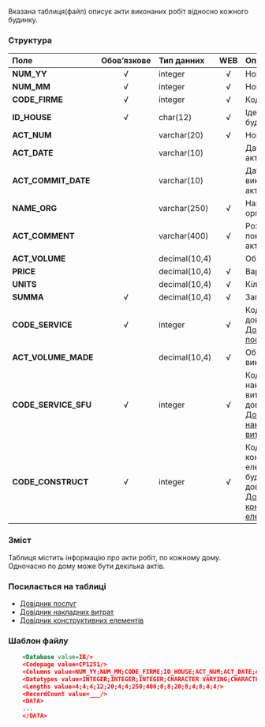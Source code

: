 Вказана таблиця(файл) описує акти виконаних робіт відносно кожного будинку.

### Структура

Поле   | Обов’язкове |    Тип данних  | WEB|   Опис |
:----------------|:--:|:--------------|:--:|:--------
**NUM_YY**   | √ | integer       | √ |  Номер року.
**NUM_MM**   | √ | integer   | √ | Номер місяця.
**CODE_FIRME** | √ | integer   | √ | Код організації.
**ID_HOUSE** | √ | char(12)   | √ | Ідентифікатор будинку.
**ACT_NUM** | | varchar(20) | √ | Номер акту.
**ACT_DATE** | | varchar(10) |  | Дата складання акту.
**ACT_COMMIT_DATE**| | varchar(10) |  | Дата виконнання акту.
**NAME_ORG**|  | varchar(250) | √ | Назва організації.
**ACT_COMMENT**| | varchar(400) | √ | Розшифровка/пояснення щодо акту.
**ACT_VOLUME**| | decimal(10,4) | | Об'єм робіт.
**PRICE**| | decimal(10,4) | √ | Вартість.
**UNITS**| | decimal(10,4) | √ | Кількість.
**SUMMA**| √ | decimal(10,4) | √ | Загальна сумма.
**CODE_SERVICE**| √ | integer   | √ | Код послуги у довіднику [Довідник послуг](/Формат_файлу/Таблиця_IRCG_SERVICE).
**ACT_VOLUME_MADE**| | decimal(10,4) | √ | Об'єм виконаних робіт.
**CODE_SERVICE_SFU**| √ | integer   | √ | Код послуги накладниз витрат у довіднику [Довідник накладних витрат](/Формат_файлу/Таблиця_IRCG_SERVICE_SFU).
**CODE_CONSTRUCT**| √ | integer   | √ | Код конструктивного елементу будинку у довіднику [Довідник конструктивних елементів](/Формат_файлу/Таблиця_IRCG_CONSTRUCT).


### Зміст

Таблиця містить інформацію про акти робіт, по кожному дому. Одночасно по дому може бути декілька актів.

### Посилається на таблиці

- [Довідник послуг](/Формат_файлу/Таблиця_IRCG_SERVICE)
- [Довідник накладних витрат](/Формат_файлу/Таблиця_IRCG_SERVICE_SFU)
- [Довідник конструктивних елементів](/Формат_файлу/Таблиця_IRCG_CONSTRUCT)

### Шаблон файлу

```XML
    <Database value=IB/>
    <Codepage value=CP1251/>
    <Columns value=NUM_YY;NUM_MM;CODE_FIRME;ID_HOUSE;ACT_NUM;ACT_DATE;ACT_COMMIT_DATE;NAME_ORG;ACT_COMMENT;ACT_VOLUME;PRICE;UNITS;SUMMA;CODE_SERVICE;ACT_VOLUME_MADE;CODE_SERVICE_SFU;CODE_CONSTRUCT/>
    <Datatypes value=INTEGER;INTEGER;INTEGER;CHARACTER VARYING;CHARACTER VARYING;DATE;DATE;CHARACTER VARYING;CHARACTER VARYING;DOUBLE PRECISION;DOUBLE PRECISION;CHARACTER VARYING;DOUBLE PRECISION;INTEGER;DOUBLE PRECISION;INTEGER;INTEGER/>
    <Lengths value=4;4;4;12;20;4;4;250;400;8;8;20;8;4;8;4;4/>
    <RecordCount value=___/>
    <DATA>
    ...
    </DATA>
```
